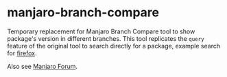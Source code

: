 # manjaro-branch-compare

Temporary replacement for Manjaro Branch Compare tool to show package's version in different branches. This tool replicates the `query` feature of the original tool to search directly for a package, example search for [firefox](https://ishaanbhimwal.github.io/manjaro-branch-compare/?query=firefox).

Also see [Manjaro Forum](https://forum.manjaro.org/t/congratulations-for-the-new-website/112215/28?u=ishaanbhimwal).
